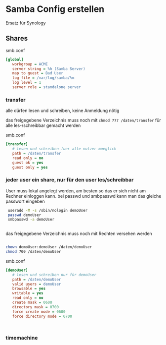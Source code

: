 # Samba Config erstellen
Ersatz für Synology

## Shares
smb.conf
```ini
[global]
   workgroup = ACME
   server string = %h (Samba Server)
   map to guest = Bad User
   log file = /var/log/samba/%m
   log level = 1
   server role = standalone server
```


### transfer 
alle dürfen lesen und schreiben, keine Anmeldung nötig

das freigegebene Verzeichnis muss noch mit ```chmod 777 /daten/transfer``` für alle les-/schreibbar gemacht werden 

smb.conf
```ini
[transfer]
   # lesen und schreiben fuer alle nutzer moeglich
   path = /daten/transfer
   read only = no
   guest ok = yes
   guest only = yes
```

### jeder user ein share, nur für den user les/schreibbar
User muss lokal angelegt werden, am besten so das er sich nicht am Rechner einloggen kann. bei passwd und smbpasswd kann man das gleiche passwort eingeben
```bash
 useradd -M -s /sbin/nologin demoUser
 passwd demoUser
 smbpasswd -a demoUser  
 
```

das freigegebene Verzeichnis muss noch mit Rechten versehen werden

```bash

chown demoUser:demoUser /daten/demoUser 
chmod 700 /daten/demoUser

``` 

smb.conf
```ini
[demoUser]
   # lesen und schreiben nur für demoUser
   path = /daten/demoUser
   valid users = demoUser
   browsable = yes
   writable = yes
   read only = no
   create mask = 0600
   directory mask = 0700
   force create mode = 0600
   force directory mode = 0700

   
```

### timemachine
